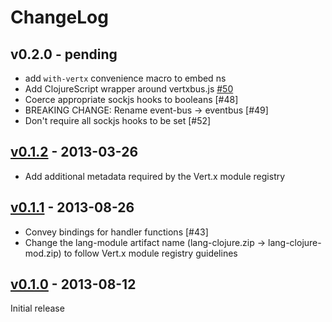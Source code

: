 # ChangeLog

## v0.2.0 - pending

* add `with-vertx` convenience macro to embed ns
* Add ClojureScript wrapper around vertxbus.js [#50](/../../issues/50)
* Coerce appropriate sockjs hooks to booleans [#48]
* BREAKING CHANGE: Rename event-bus -> eventbus [#49]
* Don't require all sockjs hooks to be set [#52]

## [v0.1.2](/../../tree/0.1.2) - 2013-03-26
 
* Add additional metadata required by the Vert.x module registry

## [v0.1.1](/tree/0.1.1) - 2013-08-26

* Convey bindings for handler functions [#43]
* Change the lang-module artifact name (lang-clojure.zip ->
  lang-clojure-mod.zip) to follow Vert.x module registry guidelines

## [v0.1.0](/tree/0.1.0) - 2013-08-12 

Initial release
